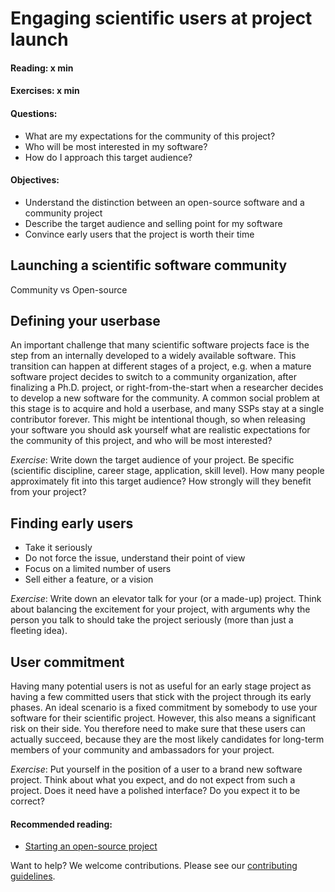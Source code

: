 # Engaging scientific users at project launch

#### Reading: x min
#### Exercises: x min
#### Questions:
- What are my expectations for the community of this project?
- Who will be most interested in my software?
- How do I approach this target audience?

#### Objectives:
- Understand the distinction between an open-source software and a community project
- Describe the target audience and selling point for my software
- Convince early users that the project is worth their time

## Launching a scientific software community

Community vs Open-source

## Defining your userbase

An important challenge that many scientific software projects face is the step
from an internally developed to a widely available software. This transition
can happen at different stages of a project, e.g. when a mature software
project decides to switch to a community organization, after finalizing a Ph.D.
project, or right-from-the-start when a researcher decides to develop a new
software for the community. A common social problem at this stage is to acquire
and hold a userbase, and many SSPs stay at a single contributor forever. This
might be intentional though, so when releasing your software you should ask
yourself what are realistic expectations for the community of this project, and
who will be most interested?

*Exercise*: 
Write down the target audience of your project. Be specific (scientific discipline, career stage, application, skill level). How many people approximately fit into this target audience? How strongly will they benefit from your project?

## Finding early users

- Take it seriously
- Do not force the issue, understand their point of view
- Focus on a limited number of users
- Sell either a feature, or a vision

*Exercise*:
Write down an elevator talk for your (or a made-up) project. Think about balancing the excitement for your project, with arguments why the person you talk to should take the project seriously (more than just a fleeting idea).

## User commitment

Having many potential users is not as useful for an early stage project as having a few committed users that stick with the project through its early phases. An ideal scenario is a fixed commitment by somebody to use your software for their scientific project. However, this also means a significant risk on their side. You therefore need to make sure that these users can actually succeed, because they are the most likely candidates for long-term members of your community and ambassadors for your project.

*Exercise*:
Put yourself in the position of a user to a brand new software project. Think about what you expect, and do not expect from such a project. Does it need have a polished interface? Do you expect it to be correct?

#### Recommended reading: 
- [Starting an open-source project](https://opensource.guide/starting-a-project/)


Want to help? We welcome contributions. Please see our [contributing guidelines](https://github.com/gassmoeller/BSSC/blob/master/CONTRIBUTING.md#contributing-to-bssc).

